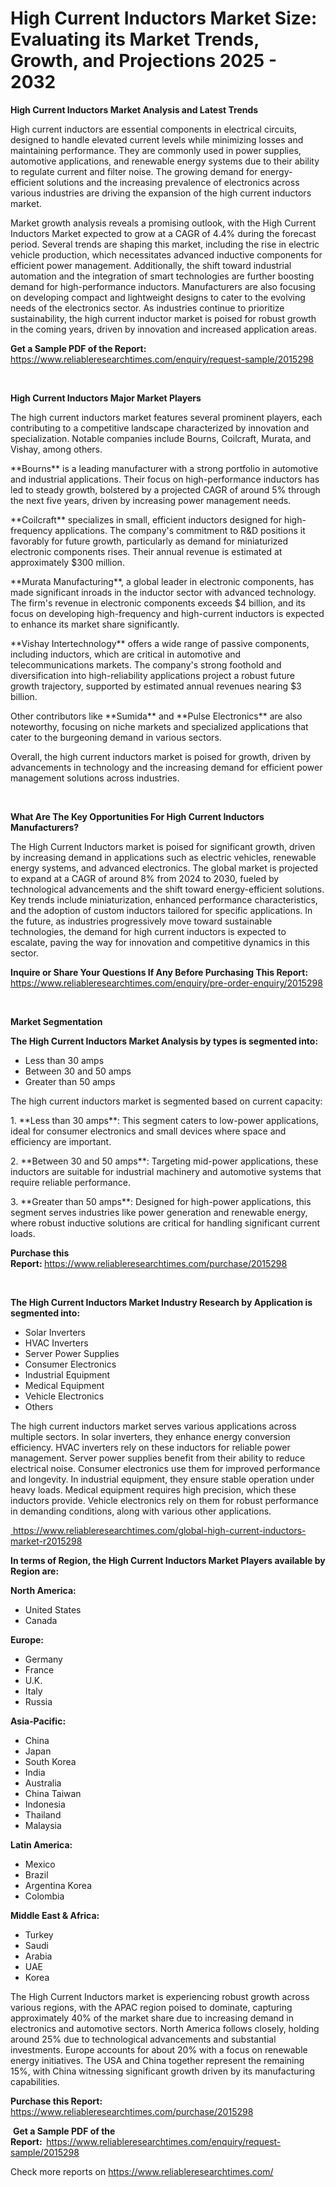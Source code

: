 <p><h1>High Current Inductors Market Size: Evaluating its Market Trends, Growth, and Projections 2025 - 2032</h1></p><p><strong>High Current Inductors Market Analysis and Latest Trends</strong></p>
<p><p>High current inductors are essential components in electrical circuits, designed to handle elevated current levels while minimizing losses and maintaining performance. They are commonly used in power supplies, automotive applications, and renewable energy systems due to their ability to regulate current and filter noise. The growing demand for energy-efficient solutions and the increasing prevalence of electronics across various industries are driving the expansion of the high current inductors market.</p><p>Market growth analysis reveals a promising outlook, with the High Current Inductors Market expected to grow at a CAGR of 4.4% during the forecast period. Several trends are shaping this market, including the rise in electric vehicle production, which necessitates advanced inductive components for efficient power management. Additionally, the shift toward industrial automation and the integration of smart technologies are further boosting demand for high-performance inductors. Manufacturers are also focusing on developing compact and lightweight designs to cater to the evolving needs of the electronics sector. As industries continue to prioritize sustainability, the high current inductor market is poised for robust growth in the coming years, driven by innovation and increased application areas.</p></p>
<p><strong>Get a Sample PDF of the Report:&nbsp;</strong> <a href="https://www.reliableresearchtimes.com/enquiry/request-sample/2015298?utm_campaign=2246&utm_medium=2&utm_source=Github&utm_content=ia&utm_term=06042025&utm_id=high-current-inductors">https://www.reliableresearchtimes.com/enquiry/request-sample/2015298</a></p>
<p>&nbsp;</p>
<p><strong>High Current Inductors Major Market Players</strong></p>
<p><p>The high current inductors market features several prominent players, each contributing to a competitive landscape characterized by innovation and specialization. Notable companies include Bourns, Coilcraft, Murata, and Vishay, among others.</p><p>**Bourns** is a leading manufacturer with a strong portfolio in automotive and industrial applications. Their focus on high-performance inductors has led to steady growth, bolstered by a projected CAGR of around 5% through the next five years, driven by increasing power management needs. </p><p>**Coilcraft** specializes in small, efficient inductors designed for high-frequency applications. The company's commitment to R&D positions it favorably for future growth, particularly as demand for miniaturized electronic components rises. Their annual revenue is estimated at approximately $300 million.</p><p>**Murata Manufacturing**, a global leader in electronic components, has made significant inroads in the inductor sector with advanced technology. The firm's revenue in electronic components exceeds $4 billion, and its focus on developing high-frequency and high-current inductors is expected to enhance its market share significantly.</p><p>**Vishay Intertechnology** offers a wide range of passive components, including inductors, which are critical in automotive and telecommunications markets. The company's strong foothold and diversification into high-reliability applications project a robust future growth trajectory, supported by estimated annual revenues nearing $3 billion.</p><p>Other contributors like **Sumida** and **Pulse Electronics** are also noteworthy, focusing on niche markets and specialized applications that cater to the burgeoning demand in various sectors.</p><p>Overall, the high current inductors market is poised for growth, driven by advancements in technology and the increasing demand for efficient power management solutions across industries.</p></p>
<p>&nbsp;</p>
<p><strong>What Are The Key Opportunities For High Current Inductors Manufacturers?</strong></p>
<p><p>The High Current Inductors market is poised for significant growth, driven by increasing demand in applications such as electric vehicles, renewable energy systems, and advanced electronics. The global market is projected to expand at a CAGR of around 8% from 2024 to 2030, fueled by technological advancements and the shift toward energy-efficient solutions. Key trends include miniaturization, enhanced performance characteristics, and the adoption of custom inductors tailored for specific applications. In the future, as industries progressively move toward sustainable technologies, the demand for high current inductors is expected to escalate, paving the way for innovation and competitive dynamics in this sector.</p></p>
<p><strong>Inquire or Share Your Questions If Any Before Purchasing This Report:</strong> <a href="https://www.reliableresearchtimes.com/enquiry/pre-order-enquiry/2015298?utm_campaign=2246&utm_medium=2&utm_source=Github&utm_content=ia&utm_term=06042025&utm_id=high-current-inductors">https://www.reliableresearchtimes.com/enquiry/pre-order-enquiry/2015298</a></p>
<p>&nbsp;</p>
<p><strong>Market Segmentation</strong></p>
<p><strong>The High Current Inductors Market Analysis by types is segmented into:</strong></p>
<p><ul><li>Less than 30 amps</li><li>Between 30 and 50 amps</li><li>Greater than 50 amps</li></ul></p>
<p><p>The high current inductors market is segmented based on current capacity: </p><p>1. **Less than 30 amps**: This segment caters to low-power applications, ideal for consumer electronics and small devices where space and efficiency are important. </p><p>2. **Between 30 and 50 amps**: Targeting mid-power applications, these inductors are suitable for industrial machinery and automotive systems that require reliable performance. </p><p>3. **Greater than 50 amps**: Designed for high-power applications, this segment serves industries like power generation and renewable energy, where robust inductive solutions are critical for handling significant current loads.</p></p>
<p><strong>Purchase this Report:&nbsp;</strong><a href="https://www.reliableresearchtimes.com/purchase/2015298?utm_campaign=2246&utm_medium=2&utm_source=Github&utm_content=ia&utm_term=06042025&utm_id=high-current-inductors">https://www.reliableresearchtimes.com/purchase/2015298</a></p>
<p>&nbsp;</p>
<p><strong>The High Current Inductors Market Industry Research by Application is segmented into:</strong></p>
<p><ul><li>Solar Inverters</li><li>HVAC Inverters</li><li>Server Power Supplies</li><li>Consumer Electronics</li><li>Industrial Equipment</li><li>Medical Equipment</li><li>Vehicle Electronics</li><li>Others</li></ul></p>
<p><p>The high current inductors market serves various applications across multiple sectors. In solar inverters, they enhance energy conversion efficiency. HVAC inverters rely on these inductors for reliable power management. Server power supplies benefit from their ability to reduce electrical noise. Consumer electronics use them for improved performance and longevity. In industrial equipment, they ensure stable operation under heavy loads. Medical equipment requires high precision, which these inductors provide. Vehicle electronics rely on them for robust performance in demanding conditions, along with various other applications.</p></p>
<p><a href="https://www.reliableresearchtimes.com/global-high-current-inductors-market-r2015298?utm_campaign=2246&utm_medium=2&utm_source=Github&utm_content=ia&utm_term=06042025&utm_id=high-current-inductors">&nbsp;https://www.reliableresearchtimes.com/global-high-current-inductors-market-r2015298</a></p>
<p><strong>In terms of Region, the High Current Inductors Market Players available by Region are:</strong></p>
<p>
    <p> <strong> North America: </strong>
        <ul>
            <li>United States</li>
            <li>Canada</li>
        </ul>
        </p> 
    <p> <strong> Europe: </strong>
        <ul>
            <li>Germany</li>
            <li>France</li>
            <li>U.K.</li>
            <li>Italy</li>
            <li>Russia</li>
        </ul>
        </p> 
    <p> <strong> Asia-Pacific: </strong>
        <ul>
            <li>China</li>
            <li>Japan</li>
            <li>South Korea</li>
            <li>India</li>
            <li>Australia</li>
            <li>China Taiwan</li>
            <li>Indonesia</li>
            <li>Thailand</li>
            <li>Malaysia</li>
        </ul>
        </p> 
    <p> <strong> Latin America: </strong>
        <ul>
            <li>Mexico</li>
            <li>Brazil</li>
            <li>Argentina Korea</li>
            <li>Colombia</li>
        </ul>
        </p> 
    <p> <strong> Middle East & Africa: </strong>
        <ul>
            <li>Turkey</li>
            <li>Saudi</li>
            <li>Arabia</li>
            <li>UAE</li>
            <li>Korea</li>
        </ul>
    </p>
    </p>
<p><p>The High Current Inductors market is experiencing robust growth across various regions, with the APAC region poised to dominate, capturing approximately 40% of the market share due to increasing demand in electronics and automotive sectors. North America follows closely, holding around 25% due to technological advancements and substantial investments. Europe accounts for about 20% with a focus on renewable energy initiatives. The USA and China together represent the remaining 15%, with China witnessing significant growth driven by its manufacturing capabilities.</p></p>
<p><strong>Purchase this Report: </strong><a href="https://www.reliableresearchtimes.com/purchase/2015298?utm_campaign=2246&utm_medium=2&utm_source=Github&utm_content=ia&utm_term=06042025&utm_id=high-current-inductors">https://www.reliableresearchtimes.com/purchase/2015298</a></p>
<p>&nbsp;<strong>Get a Sample PDF of the Report:&nbsp;&nbsp;</strong><a href="https://www.reliableresearchtimes.com/enquiry/request-sample/2015298?utm_campaign=2246&utm_medium=2&utm_source=Github&utm_content=ia&utm_term=06042025&utm_id=high-current-inductors">https://www.reliableresearchtimes.com/enquiry/request-sample/2015298</a></p>
<p><strong></strong></p>
<p>Check more reports on <a href="https://www.reliableresearchtimes.com/?utm_campaign=2246&utm_medium=2&utm_source=Github&utm_content=ia&utm_term=06042025&utm_id=high-current-inductors">https://www.reliableresearchtimes.com/</a></p>